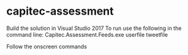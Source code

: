 # capitec-assessment

Build the solution in Visual Studio 2017
To run use the following in the command line:
Capitec.Assessment.Feeds.exe userfile tweetfile

Follow the onscreen commands